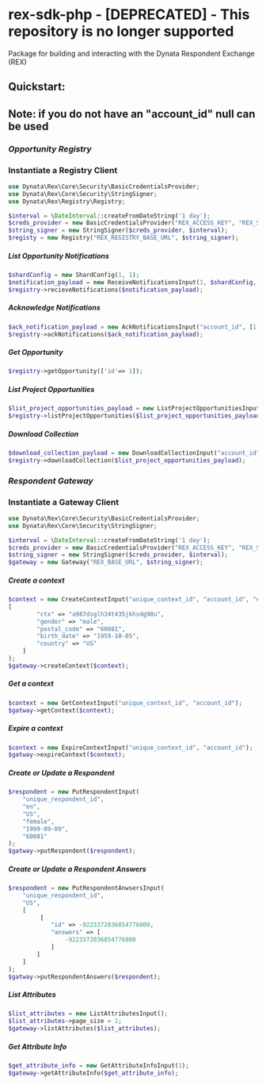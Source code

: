 # rex-sdk-php - [DEPRECATED] - This repository is no longer supported

Package for building and interacting with the Dynata Respondent Exchange (REX)

## Quickstart:

## Note: if you do not have an "account_id" null can be used

### _**Opportunity Registry**_

### Instantiate a Registry Client
```php
use Dynata\Rex\Core\Security\BasicCredentialsProvider;
use Dynata\Rex\Core\Security\StringSigner;
use Dynata\Rex\Registry\Registry;

$interval = \DateInterval::createFromDateString('1 day');
$creds_provider = new BasicCredentialsProvider("REX_ACCESS_KEY", "REX_SECRET_KEY");
$string_signer = new StringSigner($creds_provider, $interval);
$registy = new Registry("REX_REGISTRY_BASE_URL", $string_signer);
```

##### List Opportunity Notifications

```php
$shardConfig = new ShardConfig(1, 1);
$notification_payload = new ReceiveNotificationsInput(1, $shardConfig, "account_id");
$registry->recieveNotifications($notification_payload);
```


##### Acknowledge Notifications

```php
$ack_notification_payload = new AckNotificationsInput("account_id", [1, 2 , 3]);
$registry->ackNotifications($ack_notification_payload);
```

##### Get Opportunity

```php
$registry->getOpportunity(['id'=> 1]);
```

##### List Project Opportunities

```php
$list_project_opportunities_payload = new ListProjectOpportunitiesInput("account_id", 1);
$registry->listProjectOpportunities($list_project_opportunities_payload);
```

##### Download Collection

```php
$download_collection_payload = new DownloadCollectionInput("account_id", 1);
$registry->downloadCollection($list_project_opportunities_payload);
```

### _**Respondent Gateway**_

### Instantiate a Gateway Client

```php
use Dynata\Rex\Core\Security\BasicCredentialsProvider;
use Dynata\Rex\Core\Security\StringSigner;

$interval = \DateInterval::createFromDateString('1 day');
$creds_provider = new BasicCredentialsProvider("REX_ACCESS_KEY", "REX_SECRET_KEY");
$string_signer = new StringSigner($creds_provider, $interval);
$gateway = new Gateway("REX_BASE_URL", $string_signer);

```

##### Create a context

```php
$context = new CreateContextInput("unique_context_id", "account_id", "expiration",
[
        "ctx" => "a987dsglh34t435jkhsdg98u",
        "gender" => "male",
        "postal_code" => "60081",
        "birth_date" => "1959-10-05",
        "country" => "US"
    ]
);
$gateway->createContext($context);
```

##### Get a context

```php
$context = new GetContextInput("unique_context_id", "account_id");
$gatway->getContext($context);
```

##### Expire a context

```php
$context = new ExpireContextInput("unique_context_id", "account_id");
$gatway->expireContext($context);
```

##### Create or Update a Respondent

```php
$respondent = new PutRespondentInput(
    "unique_respondent_id",
    "en",
    "US",
    "female",
    "1999-09-09",
    "60081"
);
$gatway->putRespondent($respondent);
```

##### Create or Update a Respondent Answers

```php
$respondent = new PutRespondentAnwsersInput(
    "unique_respondent_id",
    "US",
    [
         [
            "id" => -9223372036854776000,
            "answers" => [
                -9223372036854776000
            ]
        ]
    ]
);
$gatway->putRespondentAnswers($respondent);
```

##### List Attributes

```php
$list_attributes = new ListAttributesInput();
$list_attributes->page_size = 1;
$gateway->listAttributes($list_attributes);
```

##### Get Attribute Info

```php
$get_attribute_info = new GetAttributeInfoInput(1);
$gateway->getAttributeInfo($get_attribute_info);
```
